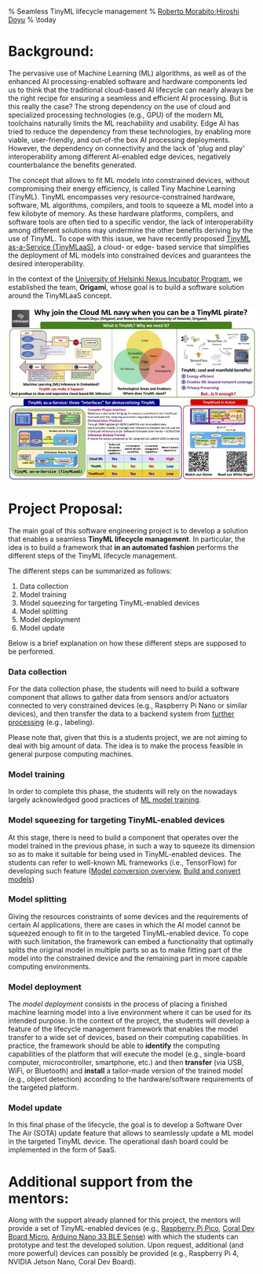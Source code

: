 % Seamless TinyML lifecycle management
% [Roberto Morabito](mailto:roberto.morabito@helsinki.fi);[Hiroshi Doyu](mailto:hiroshi.doyu@gmail.com)
% \today

# Background:

The pervasive use of Machine Learning (ML) algorithms, as well as of the enhanced AI processing-enabled software and hardware components led us to think that the traditional cloud-based AI lifecycle can nearly always be the right recipe for ensuring a seamless and efficient AI processing. But is this really the case? The strong dependency on the use of cloud and specialized processing technologies (e.g., GPU) of the modern ML toolchains naturally limits the ML reachability and usability. Edge AI has tried to reduce the dependency from these technologies, by enabling more viable, user-friendly, and out-of-the box AI processing deployments. However, the dependency on connectivity and the lack of 'plug and play' interoperability among different AI-enabled edge devices, negatively counterbalance the benefits generated.

The concept that allows to fit ML models into constrained
devices, without compromising their energy efficiency, is called
Tiny Machine Learning (TinyML). TinyML encompasses very resource-constrained hardware, software, ML algorithms, compilers, and tools to squeeze a ML model into a few kilobyte
of memory. As these hardware platforms, compilers, and software tools are often tied to a specific vendor, the lack of interoperability among different solutions may undermine the other benefits deriving by the use of TinyML. To cope with this issue, we have recently proposed [TinyML as-a-Service (TinyMLaaS)](https://www.researchgate.net/profile/Roberto-Morabito-2/publication/351533707_A_TinyMLaaS_Ecosystem_for_Machine_Learning_in_IoT_Overview_and_Research_Challenges/links/60e5613a92851c2b83e5090e/A-TinyMLaaS-Ecosystem-for-Machine-Learning-in-IoT-Overview-and-Research-Challenges.pdf), a cloud- or edge- based service that simplifies the deployment of ML models into constrained devices and guarantees the desired interoperability.

In the context of the [University of Helsinki Nexus Incubator Program](https://www.helsinki.fi/en/networks/helsinki-incubators/incubators/nexus-deep-tech-ai-sustainability), we established the team, **Origami**, whose goal is to build a software solution around the TinyMLaaS concept.

![TinyML as-a-Service](TinyMLaaS_one_pager.png)


# Project Proposal:

The main goal of this software engineering project is to develop a solution that enables a seamless **TinyML lifecycle management**. In particular, the idea is to build a framework that **in an automated fashion** performs the different steps of the TinyML lifecycle management.

The different steps can be summarized as follows:
 
1. Data collection
2. Model training
3. Model squeezing for targeting TinyML-enabled devices
4. Model splitting
5. Model deployment 
6. Model update

Below is a brief explanation on how these different steps are supposed to be performed.

### Data collection

For the data collection phase, the students will need to build a software component that allows to gather data from sensors and/or actuators connected to very constrained devices (e.g., Raspberry Pi Nano or similar devices), and then transfer the data to a backend system from [further processing](https://waverleysoftware.com/blog/data-collection-for-machine-learning-guide/) (e.g., labeling).

Please note that, given that this is a students project, we are not aiming to deal with big amount of data. The idea is to make the process feasible in general purpose computing machines.

### Model training

In order to complete this phase, the students will rely on the nowadays largely acknowledged good practices of [ML model training](https://www.dominodatalab.com/blog/what-is-machine-learning-model-training).


### Model squeezing for targeting TinyML-enabled devices

At this stage, there is need to build a component that operates over the model trained in the previous phase, in such a way to squeeze its dimension so as to make it suitable for being used in TinyML-enabled devices. The students can refer to well-known ML frameworks (i.e., TensorFlow) for developing such feature ([Model conversion overview](https://www.tensorflow.org/lite/models/convert), [Build and convert models](https://www.tensorflow.org/lite/microcontrollers/build_convert))

### Model splitting

Giving the resources constraints of some devices and the requirements of certain AI applications, there are cases in which the AI model cannot be squeezed enough to fit in to the targeted TinyML-enabled device. To cope with such limitation, the framework can embed a functionality that optimally splits the original model in multiple parts so as to make fitting part of the model into the constrained device and the remaining part in more capable computing environments.

### Model deployment

The *model deployment* consists in the process of placing a finished machine learning model into a live environment where it can be used for its intended purpose. In the context of the project, the students will develop a feature of the lifecycle management framework that enables the model transfer to a wide set of devices, based on their computing capabilities. In practice, the framework should be able to **identify** the computing capabilities of the platform that will execute the model (e.g., single-board computer, microcontroller, smartphone, etc.) and then **transfer** (via USB, WiFi, or Bluetooth) and **install** a tailor-made version of the trained model (e.g., object detection) according to the hardware/software requirements of the targeted platform.

### Model update

In this final phase of the lifecycle, the goal is to develop a Software Over The Air (SOTA) update feature that allows to seamlessly update a ML model in the targeted TinyML device. The operational dash board could be implemented in the form of SaaS.

# Additional support from the mentors:

Along with the support already planned for this project, the mentors will provide a set of TinyML-enabled devices (e.g., [Raspberry Pi Pico](https://www.raspberrypi.com/products/raspberry-pi-pico/), [Coral Dev Board Micro](https://coral.ai/products/dev-board-micro/), [Arduino Nano 33 BLE Sense](https://docs.arduino.cc/hardware/nano-33-ble-sense)) with which the students can prototype and test the developed solution. Upon request, additional (and more powerful) devices can possibly be provided (e.g., Raspberry Pi 4, NVIDIA Jetson Nano, Coral Dev Board).
